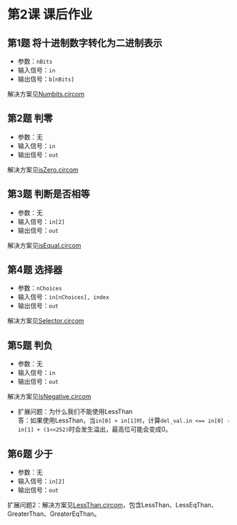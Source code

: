 # 第2课 课后作业

## 第1题 将十进制数字转化为二进制表示

- 参数：`nBits`
- 输入信号：`in`
- 输出信号：`b[nBits]`

解决方案见[Numbits.circom](/Lecture2_Code/NumBits.circom)

## 第2题 判零

- 参数：无
- 输入信号：`in`
- 输出信号：`out`

解决方案见[isZero.circom](/Lecture2_Code/isZero.circom)

## 第3题 判断是否相等

- 参数：无
- 输入信号：`in[2]`
- 输出信号：`out`

解决方案见[isEqual.circom](/Lecture2_Code/isEqual.circom)


## 第4题 选择器

- 参数：`nChoices`
- 输入信号：`in[nChoices], index`
- 输出信号：`out`

解决方案见[Selector.circom](/Lecture2_Code/Selector.circom)

## 第5题 判负

- 参数：无
- 输入信号：`in`
- 输出信号：`out`

解决方案见[IsNegative.circom](/Lecture2_Code/IsNegative.circom)
- 扩展问题：为什么我们不能使用LessThan  
答：如果使用LessThan，当`in[0] > in[1]时`，计算`del_val.in <== in[0] - in[1] + (1<<252)`时会发生溢出，最高位可能会变成0。

## 第6题 少于

- 参数：无
- 输入信号：`in[2]`
- 输出信号：`out`

扩展问题2：解决方案见[LessThan.circom](/Lecture2_Code/LessThan.circom)，包含LessThan、LessEqThan、GreaterThan、GreaterEqThan。
